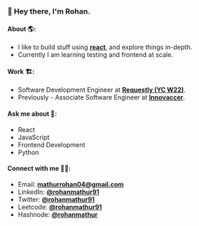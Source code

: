 <h3>👋 Hey there, I'm Rohan.</h3>

#### About 🌎: 
- I like to build stuff using **[react](https://reactjs.org/)**, and explore things in-depth.
- Currently I am learning testing and frontend at scale.

#### Work 🏗️:
- Software Development Engineer at **[Requestly (YC W22)](https://requestly.io/)**.
- Previously - Associate Software Engineer at **[Innovaccer](https://innovaccer.com/)**.

#### Ask me about 💬:
- React
- JavaScript
- Frontend Development
- Python

#### Connect with me 🤝🏻:
- Email: **mathurrohan04@gmail.com**
- LinkedIn: **[@rohanmathur91](https://linkedin.com/in/rohanmathur91)**
- Twitter: **[@rohanmathur91](https://twitter.com/rohanmathur91)**
- Leetcode: **[@rohanmathur91](https://www.leetcode.com/rohanmathur91)**
- Hashnode: **[@rohanmathur](https://rohanmathur.hashnode.dev/)**
